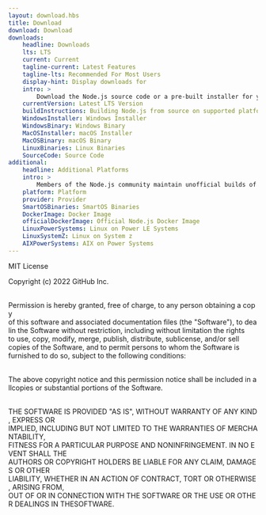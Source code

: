 ```yaml
---
layout: download.hbs
title: Download
download: Download
downloads:
    headline: Downloads
    lts: LTS
    current: Current
    tagline-current: Latest Features
    tagline-lts: Recommended For Most Users
    display-hint: Display downloads for
    intro: >
        Download the Node.js source code or a pre-built installer for your platform, and start developing today.
    currentVersion: Latest LTS Version
    buildInstructions: Building Node.js from source on supported platforms
    WindowsInstaller: Windows Installer
    WindowsBinary: Windows Binary
    MacOSInstaller: macOS Installer
    MacOSBinary: macOS Binary
    LinuxBinaries: Linux Binaries
    SourceCode: Source Code
additional:
    headline: Additional Platforms
    intro: >
        Members of the Node.js community maintain unofficial builds of Node.js for additional platforms. Note that such builds are not supported by the Node.js core team and may not yet be at the same build level as current Node.js release.
    platform: Platform
    provider: Provider
    SmartOSBinaries: SmartOS Binaries
    DockerImage: Docker Image
    officialDockerImage: Official Node.js Docker Image
    LinuxPowerSystems: Linux on Power LE Systems
    LinuxSystemZ: Linux on System z
    AIXPowerSystems: AIX on Power Systems
---
```

 
 ​MIT License 
  
 ​Copyright (c) 2022 GitHub Inc. 
  
 ​Permission is hereby granted, free of charge, to any person obtaining a copy 
 ​of this software and associated documentation files (the "Software"), to deal 
 ​in the Software without restriction, including without limitation the rights 
 ​to use, copy, modify, merge, publish, distribute, sublicense, and/or sell 
 ​copies of the Software, and to permit persons to whom the Software is 
 ​furnished to do so, subject to the following conditions: 
  
 ​The above copyright notice and this permission notice shall be included in all 
 ​copies or substantial portions of the Software. 
  
 ​THE SOFTWARE IS PROVIDED "AS IS", WITHOUT WARRANTY OF ANY KIND, EXPRESS OR 
 ​IMPLIED, INCLUDING BUT NOT LIMITED TO THE WARRANTIES OF MERCHANTABILITY, 
 ​FITNESS FOR A PARTICULAR PURPOSE AND NONINFRINGEMENT. IN NO EVENT SHALL THE 
 ​AUTHORS OR COPYRIGHT HOLDERS BE LIABLE FOR ANY CLAIM, DAMAGES OR OTHER 
 ​LIABILITY, WHETHER IN AN ACTION OF CONTRACT, TORT OR OTHERWISE, ARISING FROM, 
 ​OUT OF OR IN CONNECTION WITH THE SOFTWARE OR THE USE OR OTHER DEALINGS IN THE 
 ​SOFTWARE.
